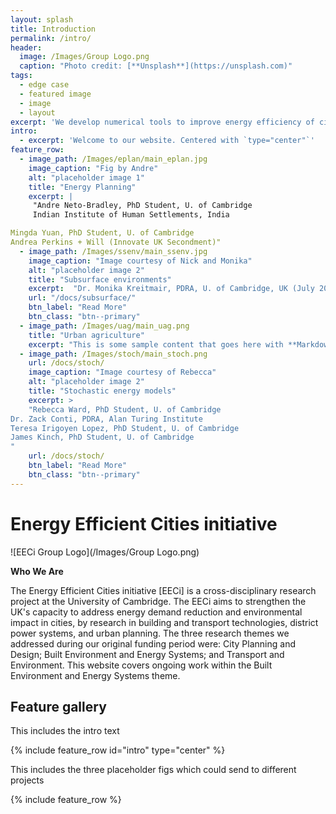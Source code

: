 ```yaml
---
layout: splash
title: Introduction
permalink: /intro/
header:
  image: /Images/Group Logo.png
  caption: "Photo credit: [**Unsplash**](https://unsplash.com)"
tags:
  - edge case
  - featured image
  - image
  - layout
excerpt: 'We develop numerical tools to improve energy efficiency of cities'
intro: 
  - excerpt: 'Welcome to our website. Centered with `type="center"`'
feature_row:
  - image_path: /Images/eplan/main_eplan.jpg
    image_caption: "Fig by Andre"
    alt: "placeholder image 1"
    title: "Energy Planning"
    excerpt: |
     "Andre Neto-Bradley, PhD Student, U. of Cambridge
     Indian Institute of Human Settlements, India

Mingda Yuan, PhD Student, U. of Cambridge
Andrea Perkins + Will (Innovate UK Secondment)"
  - image_path: /Images/ssenv/main_ssenv.jpg
    image_caption: "Image courtesy of Nick and Monika"
    alt: "placeholder image 2"
    title: "Subsurface environments"
    excerpt:  "Dr. Monika Kreitmair, PDRA, U. of Cambridge, UK (July 2019) \n Dr. Nikolas Makasis, PDRA, U. of Cambridge, UK (May 2019) "
    url: "/docs/subsurface/"
    btn_label: "Read More"
    btn_class: "btn--primary"
  - image_path: /Images/uag/main_uag.png
    title: "Urban agriculture"
    excerpt: "This is some sample content that goes here with **Markdown** formatting."
  - image_path: /Images/stoch/main_stoch.png
    url: /docs/stoch/
    image_caption: "Image courtesy of Rebecca"
    alt: "placeholder image 2"
    title: "Stochastic energy models"
    excerpt: >
    "Rebecca Ward, PhD Student, U. of Cambridge
Dr. Zack Conti, PDRA, Alan Turing Institute
Teresa Irigoyen Lopez, PhD Student, U. of Cambridge
James Kinch, PhD Student, U. of Cambridge
"
    url: /docs/stoch/
    btn_label: "Read More"
    btn_class: "btn--primary"
---
```


# Energy Efficient Cities initiative

![EECi Group Logo](/Images/Group Logo.png)

**Who We Are**

The Energy Efficient Cities initiative [EECi] is a cross-disciplinary research project at the University of Cambridge. The EECi aims to strengthen the UK's capacity to address energy demand reduction and environmental impact in cities, by research in building and transport technologies, district power systems, and urban planning. The three research themes we addressed during our original funding period were: City Planning and Design; Built Environment and Energy Systems; and Transport and Environment. This website covers ongoing work within the Built Environment and Energy Systems theme.


## Feature gallery

This includes the intro text

{% include feature_row id="intro" type="center" %}

This includes the three placeholder figs which could send to different projects

{% include feature_row %}


